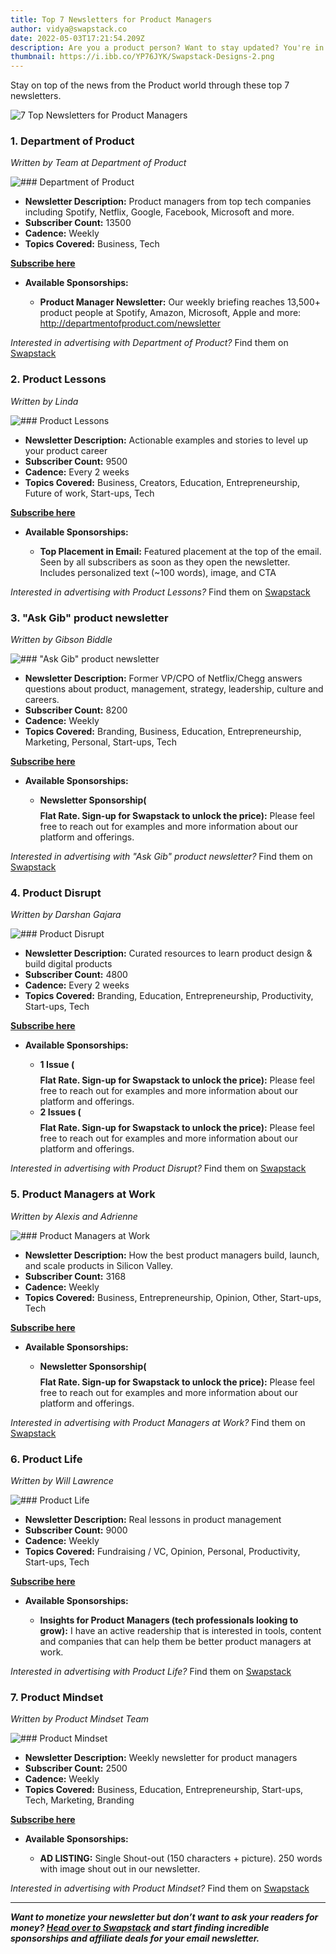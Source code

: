 ```yaml
---
title: Top 7 Newsletters for Product Managers
author: vidya@swapstack.co
date: 2022-05-03T17:21:54.209Z
description: Are you a product person? Want to stay updated? You're in the right place!
thumbnail: https://i.ibb.co/YP76JYK/Swapstack-Designs-2.png
---
```

Stay on top of the news from the Product world through these top 7 newsletters.

![7 Top Newsletters for Product Managers](https://i.ibb.co/YP76JYK/Swapstack-Designs-2.png "7 Top Newsletters for Product Managers")

### 1. **Department of Product**

*Written by Team at Department of Product*

![### **Department of Product**](https://i.ibb.co/CM7GrcT/https-s3-amazonaws-com-appforest-uf-f1649703759379x822267705421818400-cropped-favicon-192x192.jpg "### **Department of Product**")

* **Newsletter Description:** Product managers from top tech companies including Spotify, Netflix, Google, Facebook, Microsoft and more.
* **Subscriber Count:** 13500
* **Cadence:** Weekly
* **Topics Covered:** Business, Tech

**[Subscribe here](https://departmentofproduct.com/newsletter)**

* **Available Sponsorships:**

  * **Product Manager Newsletter:** Our weekly briefing reaches 13,500+ product people at Spotify, Amazon, Microsoft, Apple and more: [](http://departmentofproduct.com/newsletter)<http://departmentofproduct.com/newsletter>

*Interested in advertising with Department of Product?* Find them on [Swapstack](https://www.swapstack.co/)

### 2. **Product Lessons**

*Written by Linda*

![### **Product Lessons**](https://i.ibb.co/R9zdVkv/https-s3-amazonaws-com-appforest-uf-f1635306074918x584188388766511100-lindalogo.png "### **Product Lessons**")

* **Newsletter Description:** Actionable examples and stories to level up your product career
* **Subscriber Count:** 9500
* **Cadence:** Every 2 weeks
* **Topics Covered:** Business, Creators, Education, Entrepreneurship, Future of work, Start-ups, Tech

**[Subscribe here](https://productlessons.xyz/)**

* **Available Sponsorships:**

  * **Top Placement in Email:** Featured placement at the top of the email. Seen by all subscribers as soon as they open the newsletter. Includes personalized text (~100 words), image, and CTA

*Interested in advertising with Product Lessons?* Find them on [Swapstack](https://www.swapstack.co/)

### 3. **"Ask Gib" product newsletter**

*Written by Gibson Biddle*

![### **"Ask Gib" product newsletter**](https://i.ibb.co/FqW88jk/Ask-Gib-Logo-Photo.png "### **\"Ask Gib\" product newsletter**")

* **Newsletter Description:** Former VP/CPO of Netflix/Chegg answers questions about product, management, strategy, leadership, culture and careers.
* **Subscriber Count:** 8200
* **Cadence:** Weekly
* **Topics Covered:** Branding, Business, Education, Entrepreneurship, Marketing, Personal, Start-ups, Tech

**[Subscribe here](https://askgib.substack.com/)**

* **Available Sponsorships:**

  * **Newsletter Sponsorship($$$$ Flat Rate. Sign-up for Swapstack to unlock the price):** Please feel free to reach out for examples and more information about our platform and offerings.

*Interested in advertising with "Ask Gib" product newsletter?* Find them on [Swapstack](https://www.swapstack.co/)

### 4. **Product Disrupt**

*Written by Darshan Gajara*

![### **Product Disrupt**](https://i.ibb.co/JtkkFyY/PD20-Logo20-Mark20-Dark-1.png "### **Product Disrupt**")

* **Newsletter Description:** Curated resources to learn product design & build digital products
* **Subscriber Count:** 4800
* **Cadence:** Every 2 weeks
* **Topics Covered:** Branding, Education, Entrepreneurship, Productivity, Start-ups, Tech

**[Subscribe here](https://productdisrupt.com/newsletter.html)**

* **Available Sponsorships:**

  * **1 Issue ($$$$ Flat Rate. Sign-up for Swapstack to unlock the price):** Please feel free to reach out for examples and more information about our platform and offerings.
  * **2 Issues ($$$$ Flat Rate. Sign-up for Swapstack to unlock the price):** Please feel free to reach out for examples and more information about our platform and offerings.

*Interested in advertising with Product Disrupt?* Find them on [Swapstack](https://www.swapstack.co/)

### 5. **Product Managers at Work**

*Written by Alexis and Adrienne*

![### **Product Managers at Work**](https://i.ibb.co/1dQSX4m/Screen20-Shot202021-04-0220at2012-44-1120-PM.png "### **Product Managers at Work**")

* **Newsletter Description:** How the best product managers build, launch, and scale products in Silicon Valley.
* **Subscriber Count:** 3168
* **Cadence:** Weekly
* **Topics Covered:** Business, Entrepreneurship, Opinion, Other, Start-ups, Tech

**[Subscribe here](https://productmanagers.substack.com/)**

* **Available Sponsorships:**

  * **Newsletter Sponsorship($$$$ Flat Rate. Sign-up for Swapstack to unlock the price):** Please feel free to reach out for examples and more information about our platform and offerings.

*Interested in advertising with Product Managers at Work?* Find them on [Swapstack](https://www.swapstack.co/)

### 6. **Product Life**

*Written by Will Lawrence*

![### **Product Life**](https://i.ibb.co/17jY3wk/64994584-0048-4325-B913-EA6-B22140602.jpg "### **Product Life**")

* **Newsletter Description:** Real lessons in product management
* **Subscriber Count:** 9000
* **Cadence:** Weekly
* **Topics Covered:** Fundraising / VC, Opinion, Personal, Productivity, Start-ups, Tech

**[Subscribe here](https://willlawrence.substack.com/)**

* **Available Sponsorships:**

  * **Insights for Product Managers (tech professionals looking to grow):** I have an active readership that is interested in tools, content and companies that can help them be better product managers at work.

*Interested in advertising with Product Life?* Find them on [Swapstack](https://www.swapstack.co/)

### 7. **Product Mindset**

*Written by Product Mindset Team*

![### **Product Mindset**](https://i.ibb.co/hyMcsGp/Product-mindset-logo.png "### **Product Mindset**")

* **Newsletter Description:** Weekly newsletter for product managers
* **Subscriber Count:** 2500
* **Cadence:** Weekly
* **Topics Covered:** Business, Education, Entrepreneurship, Start-ups, Tech, Marketing, Branding

**[Subscribe here](https://productmindset.substack.com/)**

* **Available Sponsorships:**

  * **AD LISTING:** Single Shout-out (150 characters + picture). 250 words with image shout out in our newsletter.

*Interested in advertising with Product Mindset?* Find them on [Swapstack](https://www.swapstack.co/)

- - -

***Want to monetize your newsletter but don’t want to ask your readers for money? [Head over to Swapstack](https://swapstack.co/) and start finding incredible sponsorships and affiliate deals for your email newsletter.***